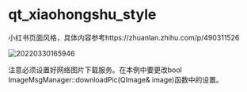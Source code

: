 # qt_xiaohongshu_style
小红书页面风格，具体内容参考https://zhuanlan.zhihu.com/p/490311526

![20220330165946](https://user-images.githubusercontent.com/31536487/160871701-40af0ca0-e118-4ddc-9e66-b663162e3a5d.jpg)


注意必须设置好网络图片下载服务。在本例中要更改bool ImageMsgManager::downloadPic(QImage& image)函数中的设置。
